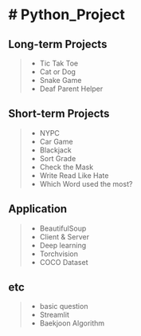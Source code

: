 # # Python_Project

Long-term Projects
-------------
> - Tic Tak Toe
> - Cat or Dog
> - Snake Game
> - Deaf Parent Helper

Short-term Projects
-------------
> - NYPC
> - Car Game
> - Blackjack
> - Sort Grade
> - Check the Mask
> - Write Read Like Hate 
> - Which Word used the most?

Application
----------
> - BeautifulSoup
> - Client & Server
> - Deep learning
> - Torchvision
> - COCO Dataset

etc
---
> - basic question
> - Streamlit
> - Baekjoon Algorithm
